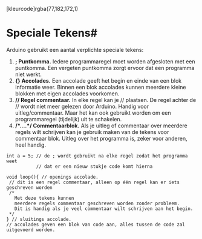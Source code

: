 [kleurcode]rgba(77,182,172,1)

# Speciale Tekens#

Arduino gebruikt een aantal verplichte speciale tekens:

1. **; Puntkomma.** Iedere programmaregel moet worden afgesloten met een puntkomma. Een vergeten puntkomma zorgt ervoor dat een
   programma niet werkt.
2. **{} Accolades.** Een accolade geeft het begin en einde van een blok informatie weer. Binnen een blok accolades kunnen meerdere kleine blokken met eigen accolades voorkomen.
3. **// Regel commentaar.** In elke regel kan je // plaatsen. De regel achter de // wordt niet meer gelezen door Arduino. Handig voor uitleg/commentaar. Maar het kan ook gebruikt worden om een programmaregel (tijdelijk) uit te schakelen.
4. **/\*….*/ Commentaarblok.** Als je uitleg of commentaar over meerdere regels wilt schrijven kan je gebruik maken van de tekens voor commentaar blok. Uitleg over het programma is, zeker voor anderen, heel handig.

```Arduino C++
int a = 5; // de ; wordt gebruikt na elke regel zodat het programma weet
           // dat er een nieuw stukje code komt hierna

void loop(){ // openings accolade.
 // dit is een regel commentaar, alleen op één regel kan er iets geschreven worden
 /*
   Met deze tekens kunnen
   meerdere regels commentaar geschreven worden zonder probleem.
   Dit is handig als je veel commentaar wilt schrijven aan het begin.
 */
} // sluitings accolade.
// accolades geven een blok van code aan, alles tussen de code zal uitgevoerd worden.
```

